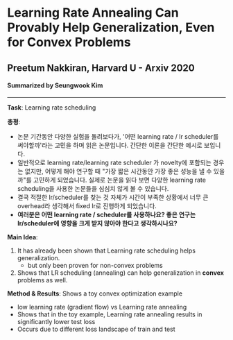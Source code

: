 # Learning Rate Annealing Can Provably Help Generalization, Even for Convex Problems
## Preetum Nakkiran, Harvard U - Arxiv 2020
#### Summarized by Seungwook Kim
---
**Task**: Learning rate scheduling

**총평**:
* 논문 기간동안 다양한 실험을 돌려보다가, '어떤 learning rate / lr scheduler를 써야할까'라는 고민을 하며 읽은 논문입니다. 간단한 이론을 간단한 예시로 보입니다.
* 일반적으로 learning rate/learning rate scheduler 가 novelty에 포함되는 경우는 없지만, 어떻게 해야 연구할 때 "가장 짧은 시간동안 가장 좋은 성능을 낼 수 있을까"를 고민하게 되었습니다. 실제로 논문을 읽다 보면 다양한 learning rate scheduling을 사용한 논문들을 심심치 않게 볼 수 있습니다.
* 결국 적절한 lr/scheduler를 찾는 것 자체가 시간이 부족한 상황에서 너무 큰 overhead라 생각해서 fixed lr로 진행하게 되었습니다.
* **여러분은 어떤 learning rate / scheduler를 사용하나요? 좋은 연구는 lr/scheduler에 영향을 크게 받지 않아야 한다고 생각하시나요?**

**Main Idea**: 
1. It has already been shown that Learning rate scheduling helps generalization.
    * but only been proven for non-convex problems
2. Shows that LR scheduling (annealing) can help generalization in **convex** problems as well.

**Method & Results**:
Shows a toy convex optimization example
* low learning rate (gradient flow) vs Learning rate annealing
* Shows that in the toy example, Learning rate annealing results in significantly lower test loss
* Occurs due to different loss landscape of train and test 
